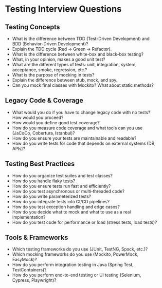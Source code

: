 # Testing Interview Questions

## Testing Concepts
- What is the difference between TDD (Test-Driven Development) and BDD (Behavior-Driven Development)?
- Explain the TDD cycle (Red → Green → Refactor).
- What is the difference between white-box and black-box testing?
- What, in your opinion, makes a good unit test?
- What are the different types of tests: unit, integration, system, acceptance, smoke, regression, etc.?
- What is the purpose of mocking in tests?
- Explain the difference between stub, mock, and spy.
- Can you mock final classes with Mockito? What about static methods?

## Legacy Code & Coverage
- What would you do if you have to change legacy code with no tests? How would you proceed?
- How would you define good test coverage?
- How do you measure code coverage and what tools can you use (JaCoCo, Cobertura, Istanbul)?
- How do you ensure your tests are maintainable and readable?
- How do you write tests for code that depends on external systems (DB, APIs)?

## Testing Best Practices
- How do you organize test suites and test classes?
- How do you handle flaky tests?
- How do you ensure tests run fast and efficiently?
- How do you test asynchronous or multi-threaded code?
- How do you write parameterized tests?
- How do you integrate tests into CI/CD pipelines?
- How do you test exception handling and edge cases?
- How do you decide what to mock and what to use as a real implementation?
- How do you test code for performance or load (stress tests, load tests)?

## Tools & Frameworks
- Which testing frameworks do you use (JUnit, TestNG, Spock, etc.)?
- Which mocking frameworks do you use (Mockito, PowerMock, EasyMock)?
- How do you perform integration testing in Java (Spring Test, TestContainers)?
- How do you perform end-to-end testing or UI testing (Selenium, Cypress, Playwright)?
